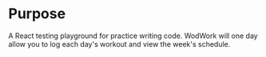 # Purpose
A React testing playground for practice writing code. WodWork will one day allow you to log each day's workout and view the week's schedule.

